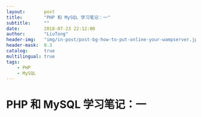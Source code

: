 ```yaml
---
layout:       post
title:        "PHP 和 MySQL 学习笔记：一"
subtitle:     ""
date:         2018-07-23 22:12:00
author:       "LiuTong"
header-img:   "img/in-post/post-bg-how-to-put-online-your-wampserver.jpg"
header-mask:  0.3
catalog:      true
multilingual: true
tags:
    - PHP
    - MySQL
---
```


# PHP 和 MySQL 学习笔记：一